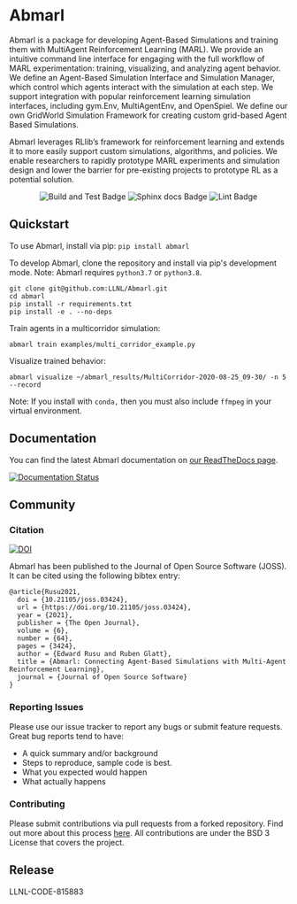 # Abmarl

Abmarl is a package for developing Agent-Based Simulations and training them with
MultiAgent Reinforcement Learning (MARL). We provide an intuitive command line
interface for engaging with the full workflow of MARL experimentation: training,
visualizing, and analyzing agent behavior. We define an Agent-Based Simulation
Interface and Simulation Manager, which control which agents interact with the
simulation at each step. We support integration with popular reinforcement learning
simulation interfaces, including gym.Env, MultiAgentEnv, and OpenSpiel. We define
our own GridWorld Simulation Framework for creating custom grid-based Agent Based
Simulations.

Abmarl leverages RLlib’s framework for reinforcement learning and extends it to
more easily support custom simulations, algorithms, and policies. We enable researchers to rapidly
prototype MARL experiments and simulation design and lower the barrier for pre-existing
projects to prototype RL as a potential solution.

<p align="center">
  <img src="https://github.com/LLNL/Abmarl/actions/workflows/build-and-test.yml/badge.svg" alt="Build and Test Badge" />
  <img src="https://github.com/LLNL/Abmarl/actions/workflows/build-docs.yml/badge.svg" alt="Sphinx docs Badge" />
  <img src="https://github.com/LLNL/Abmarl/actions/workflows/lint.yml/badge.svg" alt="Lint Badge" />
</p>


## Quickstart

To use Abmarl, install via pip: `pip install abmarl`

To develop Abmarl, clone the repository and install via pip's development mode.
Note: Abmarl requires `python3.7` or `python3.8`.

```
git clone git@github.com:LLNL/Abmarl.git
cd abmarl
pip install -r requirements.txt
pip install -e . --no-deps
```

Train agents in a multicorridor simulation:
```
abmarl train examples/multi_corridor_example.py
```

Visualize trained behavior:
```
abmarl visualize ~/abmarl_results/MultiCorridor-2020-08-25_09-30/ -n 5 --record
```

Note: If you install with `conda,` then you must also include `ffmpeg` in your
virtual environment.

## Documentation

You can find the latest Abmarl documentation on
[our ReadTheDocs page](https://abmarl.readthedocs.io/en/latest/index.html).

[![Documentation Status](https://readthedocs.org/projects/abmarl/badge/?version=latest)](https://abmarl.readthedocs.io/en/latest/?badge=latest)


## Community

### Citation

[![DOI](https://joss.theoj.org/papers/10.21105/joss.03424/status.svg)](https://doi.org/10.21105/joss.03424)

Abmarl has been published to the Journal of Open Source Software (JOSS). It can
be cited using the following bibtex entry:

```
@article{Rusu2021,
  doi = {10.21105/joss.03424},
  url = {https://doi.org/10.21105/joss.03424},
  year = {2021},
  publisher = {The Open Journal},
  volume = {6},
  number = {64},
  pages = {3424},
  author = {Edward Rusu and Ruben Glatt},
  title = {Abmarl: Connecting Agent-Based Simulations with Multi-Agent Reinforcement Learning},
  journal = {Journal of Open Source Software}
}
```

### Reporting Issues

Please use our issue tracker to report any bugs or submit feature requests. Great
bug reports tend to have:
- A quick summary and/or background
- Steps to reproduce, sample code is best.
- What you expected would happen
- What actually happens

### Contributing

Please submit contributions via pull requests from a forked repository. Find out
more about this process [here](https://guides.github.com/introduction/flow/index.html).
All contributions are under the BSD 3 License that covers the project.

## Release

LLNL-CODE-815883
